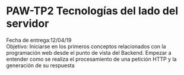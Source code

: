 # PAW-TP2 Tecnologías del lado del servidor
Fecha de entrega:12/04/19<br>
Objetivo: Iniciarse en los primeros conceptos relacionados con la programación web desde el punto de vista del Backend. Empezar a entender como se realiza el procesamiento de una petición HTTP y la generación de su respuesta
